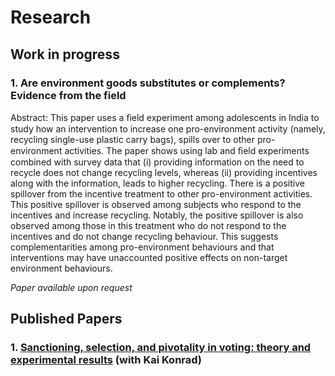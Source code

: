 # Research
## Work in progress
### 1. Are environment goods substitutes or complements? Evidence from the field
Abstract: This paper uses a ﬁeld experiment among adolescents in India to study how an intervention to increase one pro-environment activity (namely, recycling single-use plastic carry bags), spills over to other pro-environment activities. The paper shows using lab and ﬁeld experiments combined with survey data that (i) providing information on the need to recycle does not change recycling levels, whereas (ii) providing incentives along with the information, leads to higher recycling. There is a positive spillover from the incentive treatment to other pro-environment activities. This positive spillover is observed among subjects who respond to the incentives and increase recycling. Notably, the positive spillover is also observed among those in this treatment who do not respond to the incentives and do not change recycling behaviour. This suggests complementarities among pro-environment behaviours and that interventions may have unaccounted positive effects on non-target environment behaviours.

*Paper available upon request*

## Published Papers
### 1. [Sanctioning, selection, and pivotality in voting: theory and experimental results](https://link.springer.com/article/10.1007/s10602-019-09284-4) (with Kai Konrad)
